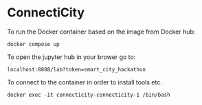 # ConnectiCity

To run the Docker container based on the image from Docker hub:
```
docker compose up
```

To open the jupyter hub in your brower go to:
```
localhost:8888/lab?token=smart_city_hackathon
```

To connect to the container in order to install tools etc.
```
docker exec -it connecticity-connecticity-1 /bin/bash
```
